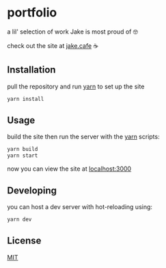 # portfolio

a lil' selection of work Jake is most proud of 🤓

check out the site at [jake.cafe](https://jake.cafe/) ☕

## Installation

pull the repository and run [yarn](https://yarnpkg.com/) to set up the site

```bash
yarn install
```

## Usage

build the site then run the server with the [yarn](https://yarnpkg.com/) scripts:

```bash
yarn build
yarn start
```

now you can view the site at [localhost:3000](http://localhost:3000/)

## Developing

you can host a dev server with hot-reloading using:

```bash
yarn dev
```

## License

[MIT](https://choosealicense.com/licenses/mit/)
